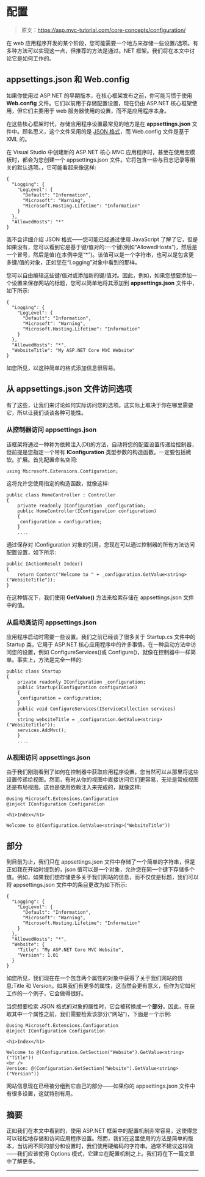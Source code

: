 # 配置

> 原文：<https://asp.mvc-tutorial.com/core-concepts/configuration/>

在 web 应用程序开发的某个阶段，您可能需要一个地方来存储一些设置/选项。有多种方法可以实现这一点，但推荐的方法是通过。NET 框架。我们将在本文中讨论它是如何工作的。

## appsettings.json 和 Web.config

如果你使用过 ASP.NET 的早期版本，在核心框架发布之前，你可能习惯于使用 **Web.config** 文件。它们以前用于存储配置设置，现在仍由 ASP.NET 核心框架使用，但它们主要用于 web 服务器使用的设置，而不是应用程序本身。

在这些核心框架时代，存储应用程序设置最常见的地方是在 **appsettings.json** 文件中。顾名思义，这个文件采用的是 [JSON 格式](https://en.wikipedia.org/wiki/JSON)，而 Web.config 文件是基于 XML 的。

在 Visual Studio 中创建新的 ASP.NET 核心 MVC 应用程序时，甚至在使用空模板时，都会为您创建一个 appsettings.json 文件。它将包含一些与日志记录等相关的默认选项。，它可能看起来像这样:

```
{
  "Logging": {
    "LogLevel": {
      "Default": "Information",
      "Microsoft": "Warning",
      "Microsoft.Hosting.Lifetime": "Information"
    }
  },
  "AllowedHosts": "*"
}
```

<input type="hidden" name="IL_IN_ARTICLE">

我不会详细介绍 JSON 格式——您可能已经通过使用 JavaScript 了解了它，但是如果没有，您可以看到它是基于键/值对的:一个键(例如“AllowedHosts”)，然后是一个冒号，然后是值(在本例中是“*”)。该值可以是一个字符串，也可以是包含更多键/值的对象，正如您在“Logging”对象中看到的那样。

您可以自由编辑这些键/值对或添加新的键/值对。因此，例如，如果您想要添加一个设置来保存网站的标题，您可以简单地将其添加到 **appsettings.json** 文件中，如下所示:

```
{
  "Logging": {
    "LogLevel": {
      "Default": "Information",
      "Microsoft": "Warning",
      "Microsoft.Hosting.Lifetime": "Information"
    }
  },
  "AllowedHosts": "*",
  "WebsiteTitle": "My ASP.NET Core MVC Website"
}
```

如您所见，以这种简单的格式添加信息很容易。

## 从 appsettings.json 文件访问选项

有了这些，让我们来讨论如何实际访问您的选项。这实际上取决于你在哪里需要它，所以让我们谈谈各种可能性。

### 从控制器访问 appsettings.json

该框架将通过一种称为依赖注入(DI)的方法，自动将您的配置设置传递给控制器，但前提是您指定一个带有 **IConfiguration** 类型参数的构造函数。一定要包括微软。扩展。首先配置命名空间:

```
using Microsoft.Extensions.Configuration;
```

这将允许您使用指定的构造函数，就像这样:

```
public class HomeController : Controller  
{  
    private readonly IConfiguration _configuration;  
    public HomeController(IConfiguration configuration)  
    {  
    _configuration = configuration;  
    }
    ....
```

通过保存对 IConfiguration 对象的引用，您现在可以通过控制器的所有方法访问配置设置，如下所示:

```
public IActionResult Index()
{
    return Content("Welcome to " + _configuration.GetValue<string>("WebsiteTitle"));
}
```

在这种情况下，我们使用 **GetValue()** 方法来检索存储在 appsettings.json 文件中的值。

### 从启动类访问 appsettings.json

应用程序启动时需要一些设置。我们之前已经谈了很多关于 Startup.cs 文件中的 Startup 类，它用于 ASP.NET 核心应用程序中的许多事情。在一种启动方法中访问您的设置，例如 ConfigureServices()或 Configure()，就像在控制器中一样简单。事实上，方法是完全一样的:

```
public class Startup  
{  
    private readonly IConfiguration _configuration;  
    public Startup(IConfiguration configuration)  
    {  
    _configuration = configuration;  
    }  
    public void ConfigureServices(IServiceCollection services)  
    {  
    string websiteTitle = _configuration.GetValue<string>("WebsiteTitle"));  
    services.AddMvc();          
    }
    ....
```

### 从视图访问 appsettings.json

由于我们刚刚看到了如何在控制器中获取应用程序设置，您当然可以从那里将这些设置传递给视图。然而，有时从你的视图中直接访问它们更容易，无论是常规视图还是布局视图。这也是使用依赖注入来完成的，就像这样:

```
@using Microsoft.Extensions.Configuration
@inject IConfiguration Configuration

<h1>Index</h1>

Welcome to @(Configuration.GetValue<string>("WebsiteTitle"))
```

## 部分

到目前为止，我们只在 appsettings.json 文件中存储了一个简单的字符串，但是正如我在开始时提到的，json 值可以是一个对象，允许您在同一个键下存储多个值。例如，如果我们想存储更多关于我们网站的信息，而不仅仅是标题，我们可以将 appsettings.json 文件中的条目更改为如下所示:

```
{
  "Logging": {
    "LogLevel": {
      "Default": "Information",
      "Microsoft": "Warning",
      "Microsoft.Hosting.Lifetime": "Information"
    }
  },
  "AllowedHosts": "*",
  "Website": {
    "Title": "My ASP.NET Core MVC Website",
    "Version": 1.01
  }
}
```

如您所见，我们现在在一个包含两个属性的对象中获得了关于我们网站的信息:Title 和 Version。如果我们有更多的属性，这当然会更有意义，但作为它如何工作的一个例子，它会做得很好。

当您想要检索 JSON 格式的对象的属性时，它会被转换成一个**部分**。因此，在获取其中一个属性之前，我们需要检索该部分(“网站”)，下面是一个示例:

```
@using Microsoft.Extensions.Configuration
@inject IConfiguration Configuration

<h1>Index</h1>

Welcome to @(Configuration.GetSection("Website").GetValue<string>("Title"))
<br />
Version: @(Configuration.GetSection("Website").GetValue<string>("Version"))
```

网站信息现在已经被分组到它自己的部分——如果你的 appsettings.json 文件中有很多设置，这就特别有用。

## 摘要

正如我们在本文中看到的，使用 ASP.NET 框架中的配置机制非常容易，这使得您可以轻松地存储和访问应用程序设置。然而，我们在这里使用的方法是简单的版本，当访问不同的部分和设置时，我们使用硬编码的字符串。通常不建议这样做——我们应该使用 Options 模式，它建立在配置机制之上。我们将在下一篇文章中了解更多。

* * *